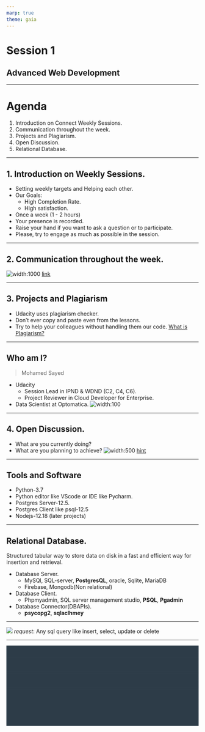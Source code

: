 ```yaml
---
marp: true
theme: gaia
---
```

# Session 1
## Advanced Web Development
---
# Agenda
1. Introduction on Connect Weekly Sessions.
2. Communication throughout the week.
3. Projects and Plagiarism.
4. Open Discussion.
5. Relational Database.
---
## 1. Introduction on Weekly Sessions.
* Setting weekly targets and Helping each other.
* Our Goals:
    * High Completion Rate.
    * High satisfaction.
* Once a week (1 - 2 hours) 
* Your presence is recorded.
* Raise your hand if you want to ask a question or to participate. 
* Please, try to engage as much as possible in the session.

---
## 2. Communication throughout the week.
![width:1000](https://aem.dropbox.com/cms/content/dam/dropbox/www/en-us/business/app-integrations/slack/Slack_logo_new.png)
[link](https://join.slack.com/t/egypt-fwd-december/shared_invite/zt-jld49t7n-Kpd0aX6uO2QiLMMkOTS7PQ)

---
## 3. Projects and Plagiarism
* Udacity uses plagiarism checker.
* Don’t ever copy and paste even from the lessons.
* Try to help your colleagues without handling them our code.
[What is Plagiarism?](https://udacity.zendesk.com/hc/en-us/articles/360001451091-What-is-plagiarism-)
---
## Who am I? 
> Mohamed Sayed
* Udacity 
    * Session Lead in IPND & WDND (C2, C4, C6).
    * Project Reviewer in Cloud Developer for Enterprise.
* Data Scientist at Optomatica.
![width:100](https://avatars2.githubusercontent.com/u/25807671)
---
## 4. Open Discussion.
- What are you currently doing?
- What are you planning to achieve?
![width:500](https://media.giphy.com/media/bal0OZzvIWGoU/giphy.gif)
[hint](https://roadmap.sh/backend)
---
## Tools and Software
* Python-3.7
* Python editor like VScode or IDE like Pycharm.
* Postgres Server-12.5.
* Postgres Client like psql-12.5
* Nodejs-12.18 (later projects)
---
## Relational Database.
Structured tabular way to store data on disk in a fast and efficient way for insertion and retrieval.
* Database Server.
    * MySQl, SQL-server, **PostgresQL**, oracle, Sqlite, MariaDB
    * Firebase, Mongodb(Non relational)
* Database Client.
    * Phpmyadmin, SQL server management studio, **PSQL**, **Pgadmin** 
* Database Connector(DBAPIs).
    * **psycopg2**, **sqlaclhmey**
---
![](client-server)
*request*: Any sql query like insert, select, update or delete

---
![bg auto](https://raw.githubusercontent.com/ms10596/WDND_sessions/main/udacity.gif)
